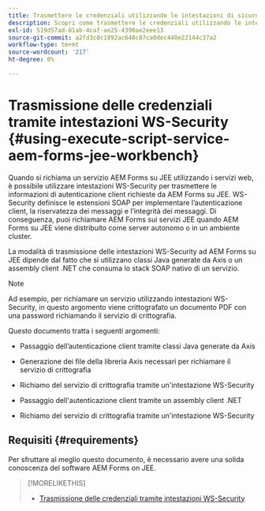 ```yaml
---
title: Trasmettere le credenziali utilizzando le intestazioni di sicurezza WS
description: Scopri come trasmettere le credenziali utilizzando le intestazioni di sicurezza WS
exl-id: 519d57ad-81ab-4caf-ae25-4390ae2eee13
source-git-commit: a2fd3c0c1892ac648c87ca0dec440e22144c37a2
workflow-type: tm+mt
source-wordcount: '217'
ht-degree: 0%

---
```


# Trasmissione delle credenziali tramite intestazioni WS-Security {#using-execute-script-service-aem-forms-jee-workbench}

Quando si richiama un servizio AEM Forms su JEE utilizzando i servizi web, è possibile utilizzare intestazioni WS-Security per trasmettere le informazioni di autenticazione client richieste da AEM Forms su JEE. WS-Security definisce le estensioni SOAP per implementare l’autenticazione client, la riservatezza dei messaggi e l’integrità dei messaggi. Di conseguenza, puoi richiamare AEM Forms sui servizi JEE quando AEM Forms su JEE viene distribuito come server autonomo o in un ambiente cluster.

La modalità di trasmissione delle intestazioni WS-Security ad AEM Forms su JEE dipende dal fatto che si utilizzano classi Java generate da Axis o un assembly client .NET che consuma lo stack SOAP nativo di un servizio.

>[!NOTE]
>
>Ad esempio, per richiamare un servizio utilizzando intestazioni WS-Security, in questo argomento viene crittografato un documento PDF con una password richiamando il servizio di crittografia.

Questo documento tratta i seguenti argomenti:

* Passaggio dell’autenticazione client tramite classi Java generate da Axis

* Generazione dei file della libreria Axis necessari per richiamare il servizio di crittografia

* Richiamo del servizio di crittografia tramite un&#39;intestazione WS-Security

* Passaggio dell&#39;autenticazione client tramite un assembly client .NET

* Richiamo del servizio di crittografia tramite un&#39;intestazione WS-Security


## Requisiti {#requirements}

Per sfruttare al meglio questo documento, è necessario avere una solida conoscenza del software AEM Forms on JEE.

>[!MORELIKETHIS]
>
>* [Trasmissione delle credenziali tramite intestazioni WS-Security](assets/passing-credentials-using-ws-security-headers.pdf)

